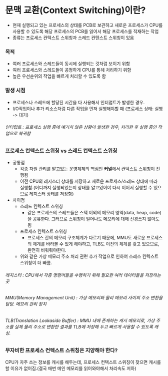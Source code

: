 # 문맥 교환(Context Switching)이란?
- 현재 실행되고 있는 프로세스의 상태를 PCB로 보관하고 새로운 프로세스가 CPU를 사용할 수 있도록 해당 프로세스의 PCB를 읽어서 해당 프로세스를 적재하는 작업
- 종류는 프로세스 컨텍스트 스위칭과 스레드 컨텐스트 스위칭이 있음
### 목적
- 여러 프로세스와 스레드들이 동시에 실행되는 것처럼 보이기 위함
- 여러 프로세스와 스레드들이 공정하게 CPU를 통헤 처리하기 위함
- 높은 우선순위의 작업을 빠르게 처리할 수 있도록 함

### 발생 시점
- 프로세스나 스레드에 할당된 시간을 다 사용해서 인터럽트가 발생한 경우.
- I/O작업이나 추가 리소스처럼 다른 작업을 먼저 실행해야할 때 (프로세스 상태: 실행 -> 대기)
###### 인터럽트 : 프로세스 실행 중에 예기치 않은 상황이 발생한 경우, 처리한 후 실행 중인 작업으로 복귀함

### 프로세스 컨텍스트 스위칭 vs 스레드 컨텍스트 스위칭
- 공통점
  - 각종 자원 관리를 맡고있는 운영체제의 핵심인 **커널**에서 컨텍스트 스위칭이 진행됨
  - 이전 CPU의 레지스터 상태를 저장하고 새로운 프로세스/스레드 상태에 따라 실행함.(어디까지 실행되었는지 상태를 알고있어야 다시 이어서 실행할 수 있으므로 레지스터 상태를 저장함)
- 차이점
  - 스레드 컨텍스트 스위칭
      - 같은 프로세스의 스레드들은 스택 이외의 메모리 영역(data, heap, code)을 공유한다. 그러므로 스위칭이 일어나도 메모리에 대해 신경쓰지 않아도 됨
  - 프로세스 컨텍스트 스위칭
      - 프로세스 간의 메모리 구조체계가 다르기 때문에, MMU도 새로운 프로세스의 체계를 바라볼 수 있게 해야하고,  TLB도 이전의 체계를 갖고 있으므로, 완전히 비워줘야한다.
  - 위와 같은 가상 메모리 주소 처리 관련 추가 작업으로 인하여 스레스 컨텍스트 스위칭이 더 빠름.
###### 레지스터 : CPU에서 각종 명령어들을 수행하기 위해 필요한 여러 데이터들을 저장하는 곳
###### MMU(Memory Management Unit) : 가상 메모리와 물리 메모리 사이의 주소 변환을 담당. 메모리 관리 장치
###### TLB(Translation Lookaside Buffer) : MMU 내에 존재하는 캐시 메모리로, 가상 주소를 실제 물리 주소로 변환한 결과를 TLB에 저장해 두고 빠르게 사용할 수 있도록 캐싱.

### 무자비한 프로세스 컨텍스트 스위칭은 지양해야 한다?
CPU가 자주 쓰는 정보를 캐시를 해두는데, 프로세스 컨텍스트 스위칭이 잦으면 캐시를 할 이유가 없어짐.(결국 매번 메인 메모리를 읽어와야해서 처리속도 저하)
